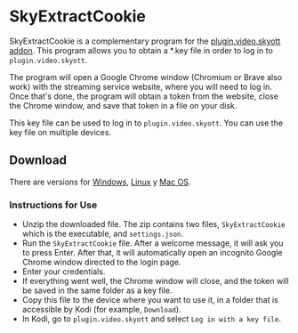 # SkyExtractCookie

SkyExtractCookie is a complementary program for the [plugin.video.skyott addon](https://github.com/Paco8/plugin.video.skyott). This program allows you to obtain a *.key file in order to log in to `plugin.video.skyott`.

The program will open a Google Chrome window (Chromium or Brave also work) with the streaming service website, where you will need to log in. Once that's done, the program will obtain a token from the website, close the Chrome window, and save that token in a file on your disk.

This key file can be used to log in to `plugin.video.skyott`. You can use the key file on multiple devices.

## Download
There are versions for [Windows](https://github.com/Paco8/SkyExtractCookie/releases/download/v1.0.3/SkyExtractCookie-1.0.3-windows.zip), [Linux](https://github.com/Paco8/SkyExtractCookie/releases/download/v1.0.3/SkyExtractCookie-1.0.3-xenial.zip) y [Mac OS](https://github.com/Paco8/SkyExtractCookie/releases/download/v1.0.3/SkyExtractCookie-1.0.3-macos.zip).

### Instructions for Use
- Unzip the downloaded file. The zip contains two files, `SkyExtractCookie` which is the executable, and `settings.json`.
- Run the `SkyExtractCookie` file. After a welcome message, it will ask you to press Enter. After that, it will automatically open an incognito Google Chrome window directed to the login page.
- Enter your credentials.
- If everything went well, the Chrome window will close, and the token will be saved in the same folder as a key file.
- Copy this file to the device where you want to use it, in a folder that is accessible by Kodi (for example, `Download`).
- In Kodi, go to `plugin.video.skyott` and select `Log in with a key file`. 
